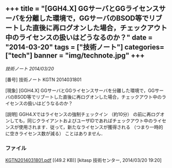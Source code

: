 +++
title = "[GGH4.X] GGサーバとGGライセンスサーバを分離した環境で，GGサーバのBSOD等でリブートした直後に再ログオンした場合，チェックアウト中のライセンスの扱いはどうなるのか？"
date = "2014-03-20"
tags = ["技術ノート"]
categories=["tech"]
banner = "img/technote.jpg"
+++
-------------------------------------------------------------------------------------------------------------------------------------------------------------------

*技術ノート
2014/03/20*


[番号]
技術ノート KGTN 2014031801

[現象]
[GGH4.X]
GGサーバとGGライセンスサーバを分離した環境で，GGサーバのBSOD等でリブートした直後に再ログオンした場合，チェックアウト中のライセンスの扱いはどうなるのか？

[説明]
GGH4.Xではライセンスの強制チェックイン （約10分）
の前に再ログオンしても，同じクライアントおよびユーザIDであればチェックアウト中のライセンスが使用されます．従って，新たなライセンスが獲得される
（つまり一時的に空きライセンス数が減る） ことはありません．


### ファイル





[KGTN2014031801.pdf](http://techreport.kitasp.net/attachments/download/1627/KGTN2014031801.pdf)
 [(49.2 KB)] [kitasp 技術センター, 2014/03/20
19:20]
